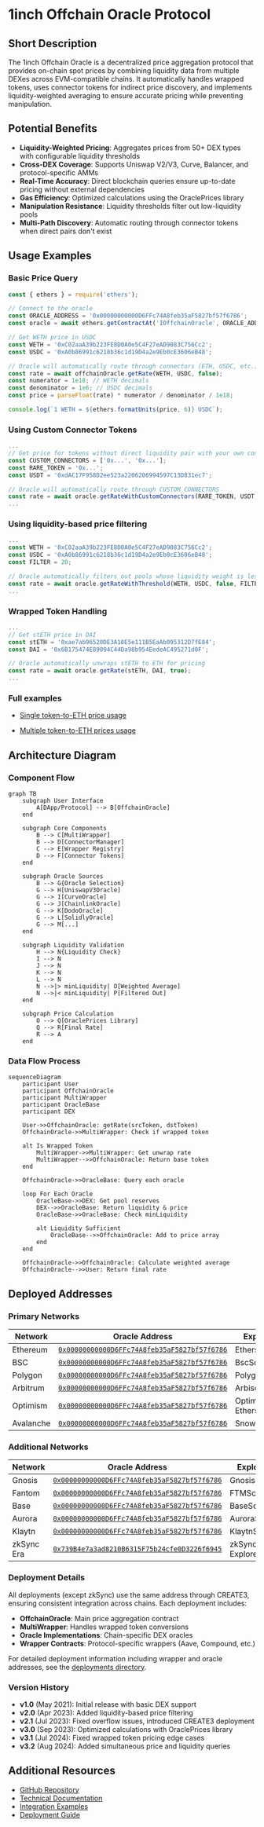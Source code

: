 # 1inch Offchain Oracle Protocol

## Short Description

The 1inch Offchain Oracle is a decentralized price aggregation protocol that provides on-chain spot prices by combining liquidity data from multiple DEXes across EVM-compatible chains. It automatically handles wrapped tokens, uses connector tokens for indirect price discovery, and implements liquidity-weighted averaging to ensure accurate pricing while preventing manipulation.

## Potential Benefits

- **Liquidity-Weighted Pricing**: Aggregates prices from 50+ DEX types with configurable liquidity thresholds
- **Cross-DEX Coverage**: Supports Uniswap V2/V3, Curve, Balancer, and protocol-specific AMMs
- **Real-Time Accuracy**: Direct blockchain queries ensure up-to-date pricing without external dependencies
- **Gas Efficiency**: Optimized calculations using the OraclePrices library
- **Manipulation Resistance**: Liquidity thresholds filter out low-liquidity pools
- **Multi-Path Discovery**: Automatic routing through connector tokens when direct pairs don't exist

## Usage Examples

### Basic Price Query
```javascript
const { ethers } = require('ethers');

// Connect to the oracle
const ORACLE_ADDRESS = '0x00000000000D6FFc74A8feb35aF5827bf57f6786';
const oracle = await ethers.getContractAt('IOffchainOracle', ORACLE_ADDRESS);

// Get WETH price in USDC
const WETH = '0xC02aaA39b223FE8D0A0e5C4F27eAD9083C756Cc2';
const USDC = '0xA0b86991c6218b36c1d19D4a2e9Eb0cE3606eB48';

// Oracle will automatically route through connectors (ETH, USDC, etc.)
const rate = await offchainOracle.getRate(WETH, USDC, false);
const numerator = 1e18; // WETH decimals
const denominator = 1e6; // USDC decimals
const price = parseFloat(rate) * numerator / denominator / 1e18;

console.log(`1 WETH = ${ethers.formatUnits(price, 6)} USDC`);
```

### Using Custom Connector Tokens
```javascript
...
// Get price for tokens without direct liquidity pair with your own connectors
const CUSTOM_CONNECTORS = ['0x...', '0x...'];
const RARE_TOKEN = '0x...';
const USDT = '0xdAC17F958D2ee523a2206206994597C13D831ec7';

// Oracle will automatically route through CUSTOM_CONNECTORS
const rate = await oracle.getRateWithCustomConnectors(RARE_TOKEN, USDT, false, CUSTOM_CONNECTORS, 10);
...
```

### Using liquidity-based price filtering
```javascript
...
const WETH = '0xC02aaA39b223FE8D0A0e5C4F27eAD9083C756Cc2';
const USDC = '0xA0b86991c6218b36c1d19D4a2e9Eb0cE3606eB48';
const FILTER = 20;

// Oracle automatically filters out pools whose liquidity weight is less than `FILTER` % of the largest pool
const rate = await oracle.getRateWithThreshold(WETH, USDC, false, FILTER);
...
```

### Wrapped Token Handling
```javascript
...
// Get stETH price in DAI
const stETH = '0xae7ab96520DE3A18E5e111B5EaAb095312D7fE84';
const DAI = '0x6B175474E89094C44Da98b954EedeAC495271d0F';

// Oracle automatically unwraps stETH to ETH for pricing
const rate = await oracle.getRate(stETH, DAI, true);
...
```

### Full examples
* [Single token-to-ETH price usage](https://github.com/1inch-exchange/offchain-oracle/blob/master/examples/single-price.js)

* [Multiple token-to-ETH prices usage](https://github.com/1inch-exchange/offchain-oracle/blob/master/examples/multiple-prices.js)

## Architecture Diagram

### Component Flow
```mermaid
graph TB
    subgraph User Interface
        A[DApp/Protocol] --> B[OffchainOracle]
    end
    
    subgraph Core Components
        B --> C[MultiWrapper]
        B --> D[ConnectorManager]
        C --> E[Wrapper Registry]
        D --> F[Connector Tokens]
    end
    
    subgraph Oracle Sources
        B --> G{Oracle Selection}
        G --> H[UniswapV3Oracle]
        G --> I[CurveOracle]
        G --> J[ChainlinkOracle]
        G --> K[DodoOracle]
        G --> L[SolidlyOracle]
        G --> M[...]
    end
    
    subgraph Liquidity Validation
        H --> N{Liquidity Check}
        I --> N
        J --> N
        K --> N
        L --> N
        N -->|> minLiquidity| O[Weighted Average]
        N -->|< minLiquidity| P[Filtered Out]
    end
    
    subgraph Price Calculation
        O --> Q[OraclePrices Library]
        Q --> R[Final Rate]
        R --> A
    end
```

### Data Flow Process
```mermaid
sequenceDiagram
    participant User
    participant OffchainOracle
    participant MultiWrapper
    participant OracleBase
    participant DEX
    
    User->>OffchainOracle: getRate(srcToken, dstToken)
    OffchainOracle->>MultiWrapper: Check if wrapped token
    
    alt Is Wrapped Token
        MultiWrapper->>MultiWrapper: Get unwrap rate
        MultiWrapper-->>OffchainOracle: Return base token
    end
    
    OffchainOracle->>OracleBase: Query each oracle
    
    loop For Each Oracle
        OracleBase->>DEX: Get pool reserves
        DEX-->>OracleBase: Return liquidity & price
        OracleBase->>OracleBase: Check minLiquidity
        
        alt Liquidity Sufficient
            OracleBase-->>OffchainOracle: Add to price array
        end
    end
    
    OffchainOracle->>OffchainOracle: Calculate weighted average
    OffchainOracle-->>User: Return final rate
```

## Deployed Addresses

### Primary Networks

| Network | Oracle Address | Explorer |
|---------|---------------|----------|
| Ethereum | [`0x00000000000D6FFc74A8feb35aF5827bf57f6786`](https://etherscan.io/address/0x00000000000D6FFc74A8feb35aF5827bf57f6786) | Etherscan |
| BSC | [`0x00000000000D6FFc74A8feb35aF5827bf57f6786`](https://bscscan.com/address/0x00000000000D6FFc74A8feb35aF5827bf57f6786) | BscScan |
| Polygon | [`0x00000000000D6FFc74A8feb35aF5827bf57f6786`](https://polygonscan.com/address/0x00000000000D6FFc74A8feb35aF5827bf57f6786) | PolygonScan |
| Arbitrum | [`0x00000000000D6FFc74A8feb35aF5827bf57f6786`](https://arbiscan.io/address/0x00000000000D6FFc74A8feb35aF5827bf57f6786) | Arbiscan |
| Optimism | [`0x00000000000D6FFc74A8feb35aF5827bf57f6786`](https://optimistic.etherscan.io/address/0x00000000000D6FFc74A8feb35aF5827bf57f6786) | Optimistic Etherscan |
| Avalanche | [`0x00000000000D6FFc74A8feb35aF5827bf57f6786`](https://snowtrace.io/address/0x00000000000D6FFc74A8feb35aF5827bf57f6786) | Snowtrace |

### Additional Networks

| Network | Oracle Address | Explorer |
|---------|---------------|----------|
| Gnosis | [`0x00000000000D6FFc74A8feb35aF5827bf57f6786`](https://gnosisscan.io/address/0x00000000000D6FFc74A8feb35aF5827bf57f6786) | GnosisScan |
| Fantom | [`0x00000000000D6FFc74A8feb35aF5827bf57f6786`](https://ftmscan.com/address/0x00000000000D6FFc74A8feb35aF5827bf57f6786) | FTMScan |
| Base | [`0x00000000000D6FFc74A8feb35aF5827bf57f6786`](https://basescan.org/address/0x00000000000D6FFc74A8feb35aF5827bf57f6786) | BaseScan |
| Aurora | [`0x00000000000D6FFc74A8feb35aF5827bf57f6786`](https://aurorascan.dev/address/0x00000000000D6FFc74A8feb35aF5827bf57f6786) | AuroraScan |
| Klaytn | [`0x00000000000D6FFc74A8feb35aF5827bf57f6786`](https://scope.klaytn.com/account/0x00000000000D6FFc74A8feb35aF5827bf57f6786) | KlaytnScope |
| zkSync Era | [`0x739B4e7a3ad8210B6315F75b24cfe0D3226f6945`](https://explorer.zksync.io/address/0x739B4e7a3ad8210B6315F75b24cfe0D3226f6945) | zkSync Explorer |

### Deployment Details

All deployments (except zkSync) use the same address through CREATE3, ensuring consistent integration across chains. Each deployment includes:

- **OffchainOracle**: Main price aggregation contract
- **MultiWrapper**: Handles wrapped token conversions
- **Oracle Implementations**: Chain-specific DEX oracles
- **Wrapper Contracts**: Protocol-specific wrappers (Aave, Compound, etc.)

For detailed deployment information including wrapper and oracle addresses, see the [deployments directory](./deployments/).

### Version History

- **v1.0** (May 2021): Initial release with basic DEX support
- **v2.0** (Apr 2023): Added liquidity-based price filtering
- **v2.1** (Jul 2023): Fixed overflow issues, introduced CREATE3 deployment
- **v3.0** (Sep 2023): Optimized calculations with OraclePrices library
- **v3.1** (Jul 2024): Fixed wrapped token pricing edge cases
- **v3.2** (Aug 2024): Added simultaneous price and liquidity queries

## Additional Resources

- [GitHub Repository](https://github.com/1inch/spot-price-aggregator)
- [Technical Documentation](./docs/)
- [Integration Examples](./examples/)
- [Deployment Guide](./deploy/README.md)
